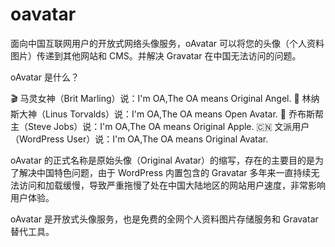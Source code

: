 # oavatar
面向中国互联网用户的开放式网络头像服务，oAvatar 可以将您的头像（个人资料图片）传递到其他网站和 CMS。并解决 Gravatar 在中国无法访问的问题。

oAvatar 是什么？ 

🎬 马灵女神（Brit Marling）说：I'm OA,The OA means Original Angel.
🐧 林纳斯大神（Linus Torvalds）说：I'm OA,The OA means Open Avatar.
🍎 乔布斯帮主（Steve Jobs）说：I'm OA,The OA means Original Apple.
🇨🇳 文派用户（WordPress User）说：I'm OA,The OA means Original Avatar.

oAvatar 的正式名称是原始头像（Original Avatar）的缩写，存在的主要目的是为了解决中国特色问题，由于 WordPress 内置包含的 Gravatar 多年来一直持续无法访问和加载缓慢，导致严重拖慢了处在中国大陆地区的网站用户速度，非常影响用户体验。

oAvatar 是开放式头像服务，也是免费的全网个人资料图片存储服务和 Gravatar 替代工具。
